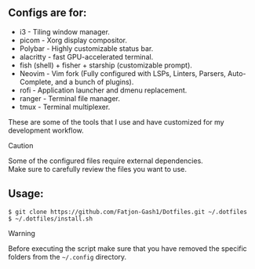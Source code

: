 ## Configs are for:

-   i3 - Tiling window manager.
-   picom - Xorg display compositor.
-   Polybar - Highly customizable status bar.
-   alacritty - fast GPU-accelerated terminal.
-   fish (shell) + fisher + starship (customizable prompt).
-   Neovim - Vim fork (Fully configured with LSPs, Linters,
    Parsers, Auto-Complete, and a bunch of plugins).
-   rofi - Application launcher and dmenu replacement.
-   ranger - Terminal file manager.
-   tmux - Terminal multiplexer.

These are some of the tools that I use and have customized for my development workflow.

> [!CAUTION]
> Some of the configured files require external dependencies.  
> Make sure to carefully review the files you want to use.

## Usage:

```
$ git clone https://github.com/Fatjon-Gash1/Dotfiles.git ~/.dotfiles
$ ~/.dotfiles/install.sh
```

> [!WARNING]
> Before executing the script make sure that you have removed the specific folders from the `~/.config` directory.
